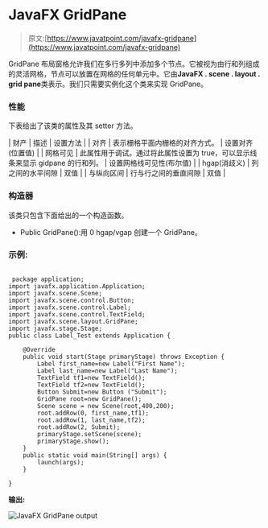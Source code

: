# JavaFX GridPane

> 原文:[https://www.javatpoint.com/javafx-gridpane](https://www.javatpoint.com/javafx-gridpane)

GridPane 布局窗格允许我们在多行多列中添加多个节点。它被视为由行和列组成的灵活网格，节点可以放置在网格的任何单元中。它由**JavaFX . scene . layout . grid pane**类表示。我们只需要实例化这个类来实现 GridPane。

### 性能

下表给出了该类的属性及其 setter 方法。

| 财产 | 描述 | 设置方法 |
| 对齐 | 表示栅格平面内栅格的对齐方式。 | 设置对齐(位置值) |
| 网格可见 | 此属性用于调试。通过将此属性设置为 true，可以显示线条来显示 gidpane 的行和列。 | 设置网格线可见性(布尔值) |
| hgap(消歧义) | 列之间的水平间隙 | 双值 |
| 与纵向区间 | 行与行之间的垂直间隙 | 双值 |

### 构造器

该类只包含下面给出的一个构造函数。

*   Public GridPane():用 0 hgap/vgap 创建一个 GridPane。

### 示例:

```

 package application;
import javafx.application.Application;
import javafx.scene.Scene;
import javafx.scene.control.Button;
import javafx.scene.control.Label;
import javafx.scene.control.TextField;
import javafx.scene.layout.GridPane;
import javafx.stage.Stage;
public class Label_Test extends Application {

	@Override
	public void start(Stage primaryStage) throws Exception {
		Label first_name=new Label("First Name");
		Label last_name=new Label("Last Name");
		TextField tf1=new TextField();
		TextField tf2=new TextField();
		Button Submit=new Button ("Submit"); 
		GridPane root=new GridPane();
		Scene scene = new Scene(root,400,200);
		root.addRow(0, first_name,tf1);
		root.addRow(1, last_name,tf2);
		root.addRow(2, Submit);
		primaryStage.setScene(scene);
		primaryStage.show();
	}
	public static void main(String[] args) {
		launch(args);
	}

}

```

**输出:**

![JavaFX GridPane output](../Images/87499b854d6ad6bdfe28b72779bea184.png)